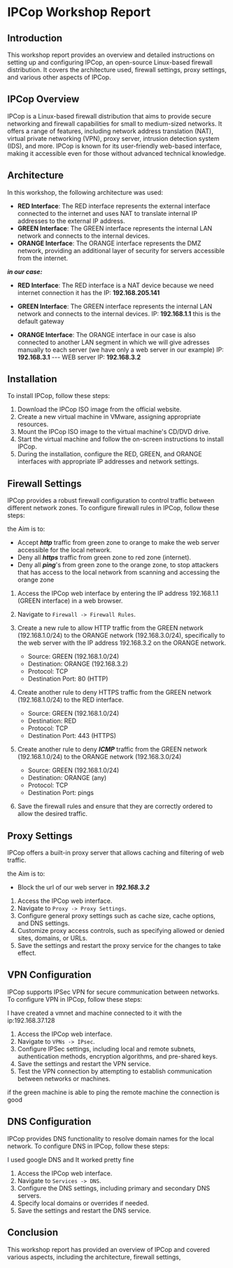 # IPCop Workshop Report

## Introduction

This workshop report provides an overview and detailed instructions on setting up and configuring IPCop, an open-source Linux-based firewall distribution. It covers the architecture used, firewall settings, proxy settings, and various other aspects of IPCop.

## IPCop Overview

IPCop is a Linux-based firewall distribution that aims to provide secure networking and firewall capabilities for small to medium-sized networks. It offers a range of features, including network address translation (NAT), virtual private networking (VPN), proxy server, intrusion detection system (IDS), and more. IPCop is known for its user-friendly web-based interface, making it accessible even for those without advanced technical knowledge.

## Architecture

In this workshop, the following architecture was used:

-   **RED Interface**: The RED interface represents the external interface connected to the internet and uses NAT to translate internal IP addresses to the external IP address.
-   **GREEN Interface**: The GREEN interface represents the internal LAN network and connects to the internal devices.
-   **ORANGE Interface**: The ORANGE interface represents the DMZ network, providing an additional layer of security for servers accessible from the internet.

***in our case:***
-   **RED Interface**: The RED interface is a NAT device because we need internet connection 
it has the IP: **192.168.205.141**

-   **GREEN Interface**: The GREEN interface represents the internal LAN network and connects to the internal devices.
IP: **192.168.1.1** this is the default gateway

-   **ORANGE Interface**: The ORANGE interface in our case is also connected to another LAN segment in which we will give adresses manually to each server (we have only a web server in our example)
IP: **192.168.3.1** --- WEB server IP: **192.168.3.2** 


## Installation

To install IPCop, follow these steps:

1.  Download the IPCop ISO image from the official website.
2.  Create a new virtual machine in VMware, assigning appropriate resources.
3.  Mount the IPCop ISO image to the virtual machine's CD/DVD drive.
4.  Start the virtual machine and follow the on-screen instructions to install IPCop.
5.  During the installation, configure the RED, GREEN, and ORANGE interfaces with appropriate IP addresses and network settings.

## Firewall Settings

IPCop provides a robust firewall configuration to control traffic between different network zones. To configure firewall rules in IPCop, follow these steps:

the Aim is to:
*  Accept ***http*** traffic from green zone to orange to make the web server accessible for the local network.
* Deny all ***https*** traffic from green zone to red zone (internet).
* Deny all ***ping***'s from green zone to the orange zone, to stop attackers that has access to the local network from scanning and accessing the orange zone 

1.  Access the IPCop web interface by entering the IP address 192.168.1.1 (GREEN interface) in a web browser.
    
2.  Navigate to `Firewall -> Firewall Rules`.
    
3.  Create a new rule to allow HTTP traffic from the GREEN network (192.168.1.0/24) to the ORANGE network (192.168.3.0/24), specifically to the web server with the IP address 192.168.3.2 on the ORANGE network.
    
    -   Source: GREEN (192.168.1.0/24)
    -   Destination: ORANGE (192.168.3.2)
    -   Protocol: TCP
    -   Destination Port: 80 (HTTP)
4.  Create another rule to deny HTTPS traffic from the GREEN network (192.168.1.0/24) to the RED interface.
    
    -   Source: GREEN (192.168.1.0/24)
    -   Destination: RED
    -   Protocol: TCP
    -   Destination Port: 443 (HTTPS)  
    
 5.  Create another rule to deny ***ICMP*** traffic from the GREEN network (192.168.1.0/24) to the ORANGE network (192.168.3.0/24)
	    
	    -   Source: GREEN (192.168.1.0/24)
	    -   Destination: ORANGE (any)
	    -   Protocol: TCP
	    -   Destination Port: pings 
    
6.  Save the firewall rules and ensure that they are correctly ordered to allow the desired traffic.

## Proxy Settings

IPCop offers a built-in proxy server that allows caching and filtering of web traffic. 

the Aim is to:
*  Block the url of our web server in ***192.168.3.2***

1.  Access the IPCop web interface.
2.  Navigate to `Proxy -> Proxy Settings`.
3.  Configure general proxy settings such as cache size, cache options, and DNS settings.
4.  Customize proxy access controls, such as specifying allowed or denied sites, domains, or URLs.
5.  Save the settings and restart the proxy service for the changes to take effect.

## VPN Configuration

IPCop supports IPSec VPN for secure communication between networks. To configure VPN in IPCop, follow these steps:

I have created a vmnet and machine connected to it with the ip:192.168.37.128 

1.  Access the IPCop web interface.
2.  Navigate to `VPNs -> IPsec`.
3.  Configure IPSec settings, including local and remote subnets, authentication methods, encryption algorithms, and pre-shared keys.
4.  Save the settings and restart the VPN service.
5.  Test the VPN connection by attempting to establish communication between networks or machines.

if the green machine is able to ping the remote machine the connection is good

## DNS Configuration

IPCop provides DNS functionality to resolve domain names for the local network. To configure DNS in IPCop, follow these steps:

I used google DNS and It worked pretty fine

1.  Access the IPCop web interface.
2.  Navigate to `Services -> DNS`.
3.  Configure the DNS settings, including primary and secondary DNS servers.
4.  Specify local domains or overrides if needed.
5.  Save the settings and restart the DNS service.

## Conclusion

This workshop report has provided an overview of IPCop and covered various aspects, including the architecture, firewall settings,
